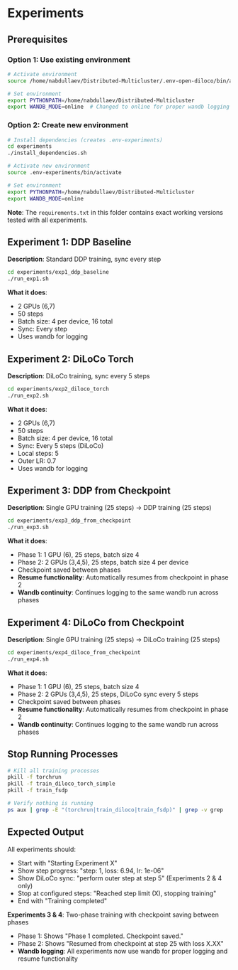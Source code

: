 # Experiments

## Prerequisites

### Option 1: Use existing environment
```bash
# Activate environment
source /home/nabdullaev/Distributed-Multicluster/.env-open-diloco/bin/activate

# Set environment
export PYTHONPATH=/home/nabdullaev/Distributed-Multicluster
export WANDB_MODE=online  # Changed to online for proper wandb logging
```

### Option 2: Create new environment
```bash
# Install dependencies (creates .env-experiments)
cd experiments
./install_dependencies.sh

# Activate new environment
source .env-experiments/bin/activate

# Set environment
export PYTHONPATH=/home/nabdullaev/Distributed-Multicluster
export WANDB_MODE=online
```

**Note**: The `requirements.txt` in this folder contains exact working versions tested with all experiments.

## Experiment 1: DDP Baseline

**Description**: Standard DDP training, sync every step

```bash
cd experiments/exp1_ddp_baseline
./run_exp1.sh
```

**What it does**:
- 2 GPUs (6,7)
- 50 steps
- Batch size: 4 per device, 16 total
- Sync: Every step
- Uses wandb for logging

## Experiment 2: DiLoCo Torch

**Description**: DiLoCo training, sync every 5 steps

```bash
cd experiments/exp2_diloco_torch
./run_exp2.sh
```

**What it does**:
- 2 GPUs (6,7)
- 50 steps
- Batch size: 4 per device, 16 total
- Sync: Every 5 steps (DiLoCo)
- Local steps: 5
- Outer LR: 0.7
- Uses wandb for logging

## Experiment 3: DDP from Checkpoint

**Description**: Single GPU training (25 steps) → DDP training (25 steps)

```bash
cd experiments/exp3_ddp_from_checkpoint
./run_exp3.sh
```

**What it does**:
- Phase 1: 1 GPU (6), 25 steps, batch size 4
- Phase 2: 2 GPUs (3,4,5), 25 steps, batch size 4 per device
- Checkpoint saved between phases
- **Resume functionality**: Automatically resumes from checkpoint in phase 2
- **Wandb continuity**: Continues logging to the same wandb run across phases

## Experiment 4: DiLoCo from Checkpoint

**Description**: Single GPU training (25 steps) → DiLoCo training (25 steps)

```bash
cd experiments/exp4_diloco_from_checkpoint
./run_exp4.sh
```

**What it does**:
- Phase 1: 1 GPU (6), 25 steps, batch size 4
- Phase 2: 2 GPUs (3,4,5), 25 steps, DiLoCo sync every 5 steps
- Checkpoint saved between phases
- **Resume functionality**: Automatically resumes from checkpoint in phase 2
- **Wandb continuity**: Continues logging to the same wandb run across phases

## Stop Running Processes

```bash
# Kill all training processes
pkill -f torchrun
pkill -f train_diloco_torch_simple
pkill -f train_fsdp

# Verify nothing is running
ps aux | grep -E "(torchrun|train_diloco|train_fsdp)" | grep -v grep
```

## Expected Output

All experiments should:
- Start with "Starting Experiment X"
- Show step progress: "step: 1, loss: 6.94, lr: 1e-06"
- Show DiLoCo sync: "perform outer step at step 5" (Experiments 2 & 4 only)
- Stop at configured steps: "Reached step limit (X), stopping training"
- End with "Training completed"

**Experiments 3 & 4**: Two-phase training with checkpoint saving between phases
- Phase 1: Shows "Phase 1 completed. Checkpoint saved."
- Phase 2: Shows "Resumed from checkpoint at step 25 with loss X.XX"
- **Wandb logging**: All experiments now use wandb for proper logging and resume functionality
